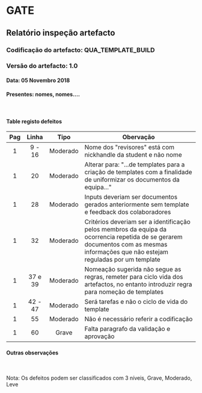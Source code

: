 # GATE
## Relatório inspeção artefacto
### Codificação do artefacto: QUA_TEMPLATE_BUILD
### Versão do artefacto: 1.0
#### Data: 05 Novembro 2018
#### Presentes: nomes, nomes....

</br>

#### Table registo defeitos
|Pag|Linha|Tipo|Obervação
|:---:|:---:|:---:|---
|1|9 - 16|Moderado|Nome dos "revisores" está com nickhandle da student e não nome
|1|20|Moderado|Alterar para: "...de templates para a criação de templates com a finalidade de uniformizar os documentos da equipa..."
|1|28|Moderado|Inputs deveriam ser documentos gerados anteriormente sem template e feedback dos colaboradores
|1|32|Moderado|Critérios deveriam ser a identificação pelos membros da equipa da ocorrencia repetida de se gerarem documentos com as mesmas informações que não estejam reguladas por um template
|1|37 e 39|Moderado|Nomeação sugerida não segue as regras, remeter para ciclo vida dos artefactos, no entanto introduzir regra para nomeção de templates
|1|42 - 47|Moderado|Será tarefas e não o ciclo de vida do template
|1|55|Moderado|Não é necessário referir a codificação
|1|60|Grave|Falta paragrafo da validação e aprovação

#### Outras observações

</br>

Nota: Os defeitos podem ser classificados com 3 níveis, Grave, Moderado, Leve